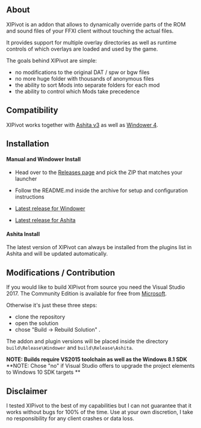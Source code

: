 ## About

XIPivot is an addon that allows to dynamically override parts of the ROM and sound
files of your FFXI client without touching the actual files.

It provides support for multiple overlay directories as well as runtime controls
of which overlays are loaded and used by the game.

The goals behind XIPivot are simple:

- no modifications to the original DAT / spw or bgw files
- no more huge folder with thousands of anonymous files
- the ability to sort Mods into separate folders for each mod
- the ability to control which Mods take precedence

## Compatibility

XIPivot works together with [Ashita v3](https://www.ashitaxi.com) as well as [Windower 4](http://www.windower.net).

## Installation

#### Manual and Windower Install

- Head over to the [Releases page](https://github.com/Shirk/XIPivot/releases) and pick the ZIP that matches your launcher
- Follow the README.md inside the archive  for setup and configuration instructions

- [Latest release for Windower](https://github.com/Shirk/XIPivot/releases/tag/v0.3.1)
- [Latest release for Ashita](https://github.com/Shirk/XIPivot/releases/tag/v0.4.0)

#### Ashita Install

The latest version of XIPivot can always be installed from the plugins list in Ashita and will be updated automatically.

## Modifications / Contribution

If you would like to build XIPivot from source you need the Visual Studio 2017.
The Community Edition is available for free from [Microsoft](https://visualstudio.microsoft.com/vs/community/).

Otherwise it's just these three steps:

- clone the repository
- open the solution
- chose "Build -> Rebuild Solution" .

The addon and plugin versions will be placed inside the directory `build\Release\Windower` and `build\Release\Ashita`.

**NOTE: Builds require VS2015 toolchain as well as the Windows 8.1 SDK**
**NOTE: Chose "no" if Visual Studio offers to upgrade the project elements to Windows 10 SDK targets **

## Disclaimer

I tested XIPivot to the best of my capabilities but I can not guarantee that it works without bugs for 100% of the time.
Use at your own discretion, I take no responsibility for any client crashes or data loss.
